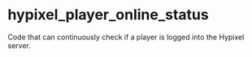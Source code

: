 # hypixel_player_online_status
Code that can continuously check if a player is logged into the Hypixel server.
